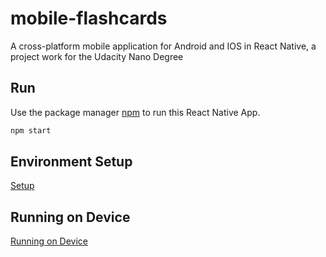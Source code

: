 # mobile-flashcards
A cross-platform mobile application for Android and IOS in React Native, a project work for the Udacity Nano Degree


## Run

Use the package manager [npm](https://www.npmjs.com/get-npm) to run this React Native App.

```bash
npm start
```

## Environment Setup

[Setup](https://reactnative.dev/docs/environment-setup)


## Running on Device

[Running on Device](https://reactnative.dev/docs/running-on-device)

